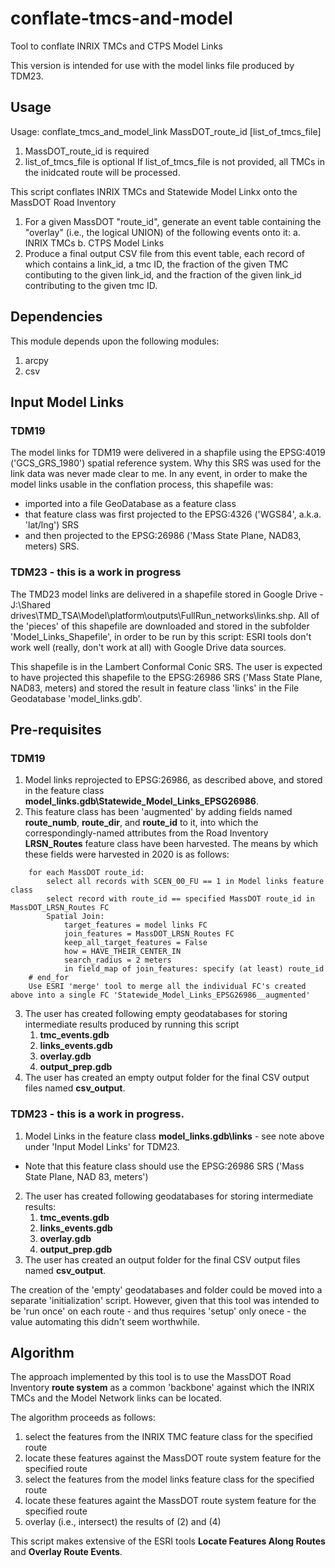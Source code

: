 # conflate-tmcs-and-model

Tool to conflate INRIX TMCs and CTPS Model Links

This version is intended for use with the model links file produced by TDM23.

## Usage
Usage: conflate_tmcs_and_model_link MassDOT_route_id \[list_of_tmcs_file\]
  1. MassDOT_route_id is required
  2. list_of_tmcs_file is optional
If list_of_tmcs_file is not provided, all TMCs in the inidcated route will be processed.

This script conflates INRIX TMCs and Statewide Model Linkx onto the MassDOT Road Inventory
  1. For a given MassDOT "route_id", generate an event table containing the
     "overlay" (i.e., the logical UNION) of the following events onto it:
    a. INRIX TMCs
    b. CTPS Model Links
  2. Produce a final output CSV file from this event table, each record of which
     contains a link_id, a tmc ID, the fraction of the given TMC contibuting
     to the given link_id, and the fraction of the given link_id contributing 
     to the given tmc ID.

## Dependencies
This module depends upon the following modules:
  1. arcpy
  2. csv

## Input Model Links
### TDM19
The model links for TDM19 were delivered in a shapfile using the EPSG:4019 ('GCS_GRS_1980') spatial reference system. 
Why this SRS was used for the link data was never made clear to me.
In any event, in order to make the model links usable in the conflation process, this shapefile was:
* imported into a file GeoDatabase as a feature class
* that feature class was first projected to the EPSG:4326 ('WGS84', a.k.a. 'lat/lng') SRS
* and then projected to the EPSG:26986 ('Mass State Plane, NAD83, meters) SRS.

### TDM23 - this is a work in progress
The TMD23 model links are delivered in a shapefile stored in Google Drive - J:\Shared drives\TMD_TSA\Model\platform\outputs\FullRun\_networks\links.shp.
All of the 'pieces' of this shapefile are downloaded and stored in the subfolder 'Model_Links_Shapefile', in order to be run by this script: ESRI tools
don't work well (really, don't work at all) with Google Drive data sources.

This shapefile is in the Lambert Conformal Conic SRS. The user is expected to have projected this shapefile to
the EPSG:26986 SRS ('Mass State Plane, NAD83, meters) and stored the result in feature class 'links' in the File Geodatabase 'model_links.gdb'.

## Pre-requisites
### TDM19
1. Model links reprojected to EPSG:26986, as described above, and stored in the feature class __model_links.gdb\Statewide_Model_Links_EPSG26986__.
2. This feature class has been 'augmented' by adding fields named __route\_numb__, __route\_dir__, and __route\_id__ to it, into which the
   correspondingly-named attributes from the Road Inventory __LRSN_Routes__ feature class have been harvested. The means by which these fields were harvested in 2020 is as follows:
```
	for each MassDOT route_id:
		select all records with SCEN_00_FU == 1 in Model links feature class
		select record with route_id == specified MassDOT route_id in MassDOT_LRSN_Routes FC
		Spatial Join:
			target_features = model links FC
			join_features = MassDOT_LRSN_Routes FC
			keep_all_target_features = False
			how = HAVE_THEIR_CENTER_IN
			search_radius = 2 meters
			in field_map of join_features: specify (at least) route_id
	# end_for
	Use ESRI 'merge' tool to merge all the individual FC's created above into a single FC 'Statewide_Model_Links_EPSG26986__augmented'
```
3. The user has created following empty geodatabases for storing intermediate results produced by running this script
    1. __tmc_events.gdb__
    2. __links_events.gdb__
    3. __overlay.gdb__
    4. __output_prep.gdb__
4. The user has created an empty output folder for the final CSV output files named __csv_output__.

### TDM23 - this is a work in progress.
1. Model Links in the feature class __model_links.gdb\links__ - see note above under 'Input Model Links' for TDM23.
  * Note that this feature class should use the EPSG:26986 SRS ('Mass State Plane, NAD 83, meters')
2. The user has created following geodatabases for storing intermediate results:
    1. __tmc_events.gdb__
    2. __links_events.gdb__
    3. __overlay.gdb__ 
    4. __output_prep.gdb__
3. The user has created an output folder for the final CSV output files named __csv_output__.
  
The creation of the 'empty' geodatabases and folder could be moved into a separate 'initialization' script.
However, given that this tool was intended to be 'run once' on each route - and thus requires 'setup' only onece - the value automating this didn't seem worthwhile.

## Algorithm
The approach implemented by this tool is to use the MassDOT Road Inventory __route system__ as a common 'backbone'
against which the INRIX TMCs and the Model Network links can be located. 

The algorithm proceeds as follows:
1. select the features from the INRIX TMC feature class for the specified route
2. locate these features against the MassDOT route system feature for the specified route
3. select the features from the model links feature class for the specified route
4. locate these features againt the MassDOT route system feature for the specified route
5. overlay (i.e., intersect) the results of \(2\) and \(4\)

This script makes extensive of the ESRI tools __Locate Features Along Routes__ and __Overlay Route Events__.